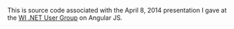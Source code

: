This is source code associated with the April 8, 2014 presentation I gave at the [WI .NET User Group](http://wi-ineta.org/) on Angular JS.

